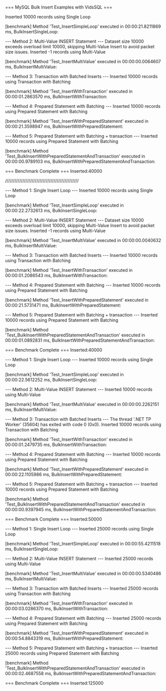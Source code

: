 === MySQL Bulk Insert Examples with VidsSQL ===

Inserted 10000 records using Single Loop

[benchmark] Method 'Test_InsertSimpleLoop' executed in 00:00:21.8211869 ms, BulkInsertSingleLoop:

--- Method 2: Multi-Value INSERT Statement ---
Dataset size 10000 exceeds overload limit 10000, skipping Multi-Value Insert to avoid packet size issues.
Inserted -1 records using Multi-Value

[benchmark] Method 'Test_InsertMultiValue' executed in 00:00:00.0064607 ms, BulkInsertMultiValue:

--- Method 3: Transaction with Batched Inserts ---
Inserted 10000 records using Transaction with Batching

[benchmark] Method 'Test_InsertWithTransaction' executed in 00:00:01.2863570 ms, BulkInsertWithTransaction:

--- Method 4: Prepared Statement with Batching ---
Inserted 10000 records using Prepared Statement with Batching

[benchmark] Method 'Test_InsertWithPreparedStatement' executed in 00:00:21.3598947 ms, BulkInsertWithPreparedStatement:

--- Method 5: Prepared Statement with Batching + transaction ---
Inserted 10000 records using Prepared Statement with Batching

[benchmark] Method 'Test_BulkInsertWithPreparedStatementAndTransaction' executed in 00:00:00.9789103 ms, BulkInsertWithPreparedStatementAndTransaction:

=== Benchmark Complete ===
Inserted:40000

///////////////////////////////////////////////

--- Method 1: Single Insert Loop ---
Inserted 10000 records using Single Loop

[benchmark] Method 'Test_InsertSimpleLoop' executed in 00:00:22.2732613 ms, BulkInsertSingleLoop:

--- Method 2: Multi-Value INSERT Statement ---
Dataset size 10000 exceeds overload limit 10000, skipping Multi-Value Insert to avoid packet size issues.
Inserted -1 records using Multi-Value

[benchmark] Method 'Test_InsertMultiValue' executed in 00:00:00.0040632 ms, BulkInsertMultiValue:

--- Method 3: Transaction with Batched Inserts ---
Inserted 10000 records using Transaction with Batching

[benchmark] Method 'Test_InsertWithTransaction' executed in 00:00:01.2086543 ms, BulkInsertWithTransaction:

--- Method 4: Prepared Statement with Batching ---
Inserted 10000 records using Prepared Statement with Batching

[benchmark] Method 'Test_InsertWithPreparedStatement' executed in 00:00:21.5731471 ms, BulkInsertWithPreparedStatement:

--- Method 5: Prepared Statement with Batching + transaction ---
Inserted 10000 records using Prepared Statement with Batching

[benchmark] Method 'Test_BulkInsertWithPreparedStatementAndTransaction' executed in 00:00:01.0892831 ms, BulkInsertWithPreparedStatementAndTransaction:

=== Benchmark Complete ===
Inserted:40000



--- Method 1: Single Insert Loop ---
Inserted 10000 records using Single Loop

[benchmark] Method 'Test_InsertSimpleLoop' executed in 00:00:22.5612252 ms, BulkInsertSingleLoop:

--- Method 2: Multi-Value INSERT Statement ---
Inserted 10000 records using Multi-Value

[benchmark] Method 'Test_InsertMultiValue' executed in 00:00:00.2262151 ms, BulkInsertMultiValue:

--- Method 3: Transaction with Batched Inserts ---
The thread '.NET TP Worker' (35604) has exited with code 0 (0x0).
Inserted 10000 records using Transaction with Batching

[benchmark] Method 'Test_InsertWithTransaction' executed in 00:00:01.2479735 ms, BulkInsertWithTransaction:

--- Method 4: Prepared Statement with Batching ---
Inserted 10000 records using Prepared Statement with Batching

[benchmark] Method 'Test_InsertWithPreparedStatement' executed in 00:00:22.1105986 ms, BulkInsertWithPreparedStatement:

--- Method 5: Prepared Statement with Batching + transaction ---
Inserted 10000 records using Prepared Statement with Batching

[benchmark] Method 'Test_BulkInsertWithPreparedStatementAndTransaction' executed in 00:00:00.9397945 ms, BulkInsertWithPreparedStatementAndTransaction:

=== Benchmark Complete ===
Inserted:50000



--- Method 1: Single Insert Loop ---
Inserted 25000 records using Single Loop

[benchmark] Method 'Test_InsertSimpleLoop' executed in 00:00:55.4211518 ms, BulkInsertSingleLoop:

--- Method 2: Multi-Value INSERT Statement ---
Inserted 25000 records using Multi-Value

[benchmark] Method 'Test_InsertMultiValue' executed in 00:00:00.5340486 ms, BulkInsertMultiValue:

--- Method 3: Transaction with Batched Inserts ---
Inserted 25000 records using Transaction with Batching

[benchmark] Method 'Test_InsertWithTransaction' executed in 00:00:03.0286370 ms, BulkInsertWithTransaction:

--- Method 4: Prepared Statement with Batching ---
Inserted 25000 records using Prepared Statement with Batching

[benchmark] Method 'Test_InsertWithPreparedStatement' executed in 00:00:54.8843319 ms, BulkInsertWithPreparedStatement:

--- Method 5: Prepared Statement with Batching + transaction ---
Inserted 25000 records using Prepared Statement with Batching

[benchmark] Method 'Test_BulkInsertWithPreparedStatementAndTransaction' executed in 00:00:02.4687558 ms, BulkInsertWithPreparedStatementAndTransaction:

=== Benchmark Complete ===
Inserted:125000
